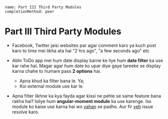 ```ngMeta
name: Part III Third Party Modules
completionMethod: peer
```
# Part III Third Party Modules
- Facebook, Twitter jaisi websites par agar comment karo ya kuch post karo to time mei likha ata hai "2 hrs ago", "a few seconds ago" etc

- Abhi ToDo app mei hum date display karne ke liye hum **date filter** ka use kar rahe hai. Magar agar hum date ko upar diye gaye tareeke se display karna chahe to humare pass **2 options** hai.
  - Apna khud ka filter bana le. Ya;
  - Koi external module use kar le. 
- Apna filter likhne ka kya fayda agar kissi ne pehle se same feature bana rakha hai?
Isliye hum **angular-moment module** ka use karenge. Iss module ko kaise use karna hai wo [yahan](https://github.com/urish/angular-moment) se padho. Aur fir [yeh](https://github.com/vidur149/angular-todo/issues/3) issue resolve karo.